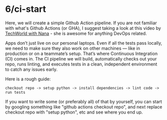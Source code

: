 # 6/ci-start

Here, we will create a simple Github Action pipeline. If you are not familiar with what's Github Actions (or GHA), I suggest taking a look at this video by [TechWorld with Nana](https://www.youtube.com/watch?v=R8_veQiYBjI) - she is awesome for anything DevOps related.

Apps don’t just live on our personal laptops. Even if all the tests pass locally, we need to make sure they also work on other machines — like in production or on a teammate’s setup. That’s where Continuous Integration (CI) comes in. The CI pipeline we will build, automatically checks out your repo, runs linting, and executes tests in a clean, independent environment to catch any issues early.

Here is a rough guide:

```
checkout repo -> setup python -> install dependencies -> lint code -> run tests
```

If you want to write some (or preferably all) of that by yourself, you can start by googling something like "github actions checkout repo", and next replace checkout repo with "setup python", etc and see where you end up.
